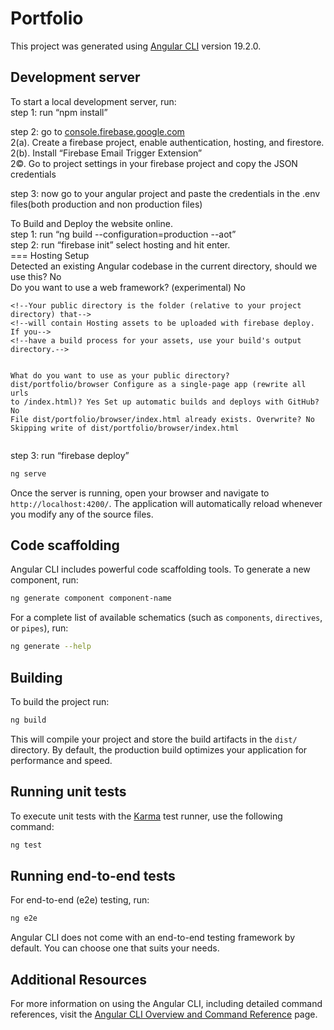 # Portfolio

This project was generated using [Angular CLI](https://github.com/angular/angular-cli) version 19.2.0.

## Development server
<p class="has-line-data" data-line-start="1" data-line-end="3">To start a local development server, run:<br>
step 1: run “npm install”</p>
<p class="has-line-data" data-line-start="4" data-line-end="8">step 2:  go to <a href="http://console.firebase.google.com">console.firebase.google.com</a><br>
2(a). Create a firebase project, enable authentication, hosting, and firestore.<br>
2(b). Install “Firebase Email Trigger Extension”<br>
2©. Go to project settings in your firebase project and copy the JSON credentials</p>
<p class="has-line-data" data-line-start="9" data-line-end="10">step 3:  now go to your angular project and paste the credentials in the .env files(both             production and non production files)</p>
<p class="has-line-data" data-line-start="11" data-line-end="17">To Build and Deploy the website online.<br>
step 1: run “ng build --configuration=production --aot”<br>
step 2: run “firebase init” select hosting and hit enter.<br>
=== Hosting Setup<br>
Detected an existing Angular codebase in the current directory, should we use this? No<br>
Do you want to use a web framework? (experimental) No</p>
<pre><code>&lt;!--Your public directory is the folder (relative to your project directory) that--&gt;
&lt;!--will contain Hosting assets to be uploaded with firebase deploy. If you--&gt;
&lt;!--have a build process for your assets, use your build's output directory.--&gt;

 What do you want to use as your public directory? dist/portfolio/browser
Configure as a single-page app (rewrite all urls to /index.html)? Yes
Set up automatic builds and deploys with GitHub? No
File dist/portfolio/browser/index.html already exists. Overwrite? No
Skipping write of dist/portfolio/browser/index.html
</code></pre>
<p class="has-line-data" data-line-start="28" data-line-end="29">step 3: run “firebase deploy”</p>

```bash
ng serve
```

Once the server is running, open your browser and navigate to `http://localhost:4200/`. The application will automatically reload whenever you modify any of the source files.

## Code scaffolding

Angular CLI includes powerful code scaffolding tools. To generate a new component, run:

```bash
ng generate component component-name
```

For a complete list of available schematics (such as `components`, `directives`, or `pipes`), run:

```bash
ng generate --help
```

## Building

To build the project run:

```bash
ng build
```

This will compile your project and store the build artifacts in the `dist/` directory. By default, the production build optimizes your application for performance and speed.

## Running unit tests

To execute unit tests with the [Karma](https://karma-runner.github.io) test runner, use the following command:

```bash
ng test
```

## Running end-to-end tests

For end-to-end (e2e) testing, run:

```bash
ng e2e
```

Angular CLI does not come with an end-to-end testing framework by default. You can choose one that suits your needs.

## Additional Resources

For more information on using the Angular CLI, including detailed command references, visit the [Angular CLI Overview and Command Reference](https://angular.dev/tools/cli) page.
